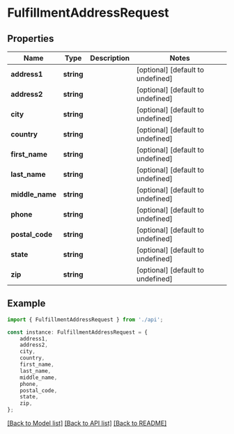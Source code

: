 # FulfillmentAddressRequest


## Properties

Name | Type | Description | Notes
------------ | ------------- | ------------- | -------------
**address1** | **string** |  | [optional] [default to undefined]
**address2** | **string** |  | [optional] [default to undefined]
**city** | **string** |  | [optional] [default to undefined]
**country** | **string** |  | [optional] [default to undefined]
**first_name** | **string** |  | [optional] [default to undefined]
**last_name** | **string** |  | [optional] [default to undefined]
**middle_name** | **string** |  | [optional] [default to undefined]
**phone** | **string** |  | [optional] [default to undefined]
**postal_code** | **string** |  | [optional] [default to undefined]
**state** | **string** |  | [optional] [default to undefined]
**zip** | **string** |  | [optional] [default to undefined]

## Example

```typescript
import { FulfillmentAddressRequest } from './api';

const instance: FulfillmentAddressRequest = {
    address1,
    address2,
    city,
    country,
    first_name,
    last_name,
    middle_name,
    phone,
    postal_code,
    state,
    zip,
};
```

[[Back to Model list]](../README.md#documentation-for-models) [[Back to API list]](../README.md#documentation-for-api-endpoints) [[Back to README]](../README.md)
